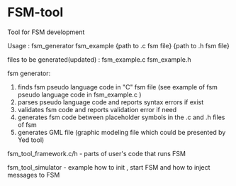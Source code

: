 FSM-tool
========

Tool for FSM development

Usage :
 fsm_generator  fsm_example   {path to .c fsm file}   {path to .h fsm file}
 
 files to be generated(updated) : fsm_example.c fsm_example.h 
 
 fsm generator: 
 1. finds fsm pseudo language code in  "C"  fsm file  (see example of fsm pseudo language code in fsm_example.c )
 2. parses pseudo language code and reports syntax errors if exist
 3. validates fsm code and reports validation error if need
 4. generates fsm code between placeholder symbols in the .c and .h files of fsm
 5. generates GML file (graphic modeling file which could be presented by Yed tool)


fsm_tool_framework.c/h - parts of user's code that runs FSM

fsm_tool_simulator - example how to init , start FSM and how to inject messages to FSM
